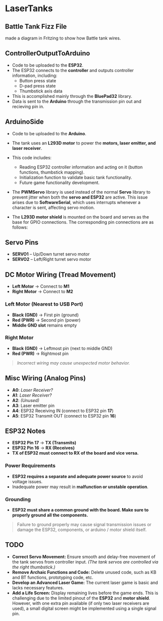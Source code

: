 # LaserTanks

## Battle Tank Fizz File
made a diagram in Fritzing to show how Battle tank wires.

## ControllerOutputToArduino
- Code to be uploaded to the **ESP32**.
- The ESP32 connects to the **controller** and outputs controller information, including:
  - Button press state
  - D-pad press state
  - Thumbstick axis data
- This is accomplished mainly through the **BluePad32** library.
- Data is sent to the **Arduino** through the transmission pin out and recieving pin in.

## ArduinoSide
- Code to be uploaded to the **Arduino**.
- The tank uses an **L293D motor** to power the **motors, laser emitter, and laser receiver**.
- This code includes:
  - Reading ESP32 controller information and acting on it (button functions, thumbstick mapping).
  - Initialization function to validate basic tank functionality.
  - Future game functionality development.

- The **PWMServo** library is used instead of the normal **Servo** library to prevent jitter when both the **servo and ESP32** are active. This issue arises due to **SoftwareSerial**, which uses interrupts whenever a character is sent, affecting servo motion.

- The **L293D motor shield** is mounted on the board and serves as the base for GPIO connections. The corresponding pin connections are as follows:

## Servo Pins
- **SERVO1** – Up/Down turret servo motor  
- **SERVO2** – Left/Right turret servo motor  

## DC Motor Wiring (Tread Movement)
- **Left Motor** → Connect to **M1**  
- **Right Motor** → Connect to **M2**  

### Left Motor (Nearest to USB Port)
- **Black (GND)** → First pin (ground)  
- **Red (PWR)** → Second pin (power)  
- **Middle GND slot** remains empty  

### Right Motor
- **Black (GND)** → Leftmost pin (next to middle GND)  
- **Red (PWR)** → Rightmost pin  

>  *Incorrect wiring may cause unexpected motor behavior.*

## Misc Wiring (Analog Pins)
- **A0**: *Laser Receiver?*  
- **A1**: *Laser Receiver?*  
- **A2**: *(Unused)*  
- **A3**: Laser emitter pin  
- **A4**: ESP32 Receiving IN (connect to ESP32 pin **17**)  
- **A5**: ESP32 Transmit OUT (connect to ESP32 pin **16**)  

## ESP32 Notes
- **ESP32 Pin 17** → **TX (Transmits)**  
- **ESP32 Pin 16** → **RX (Receives)**  
- **TX of ESP32 must connect to RX of the board and vice versa.**

### Power Requirements
- **ESP32 requires a separate and adequate power source** to avoid voltage issues.  
- Inadequate power may result in **malfunction or unstable operation**.  

### Grounding
- **ESP32 must share a common ground with the board. Make sure to properly ground all the components.**
> Failure to ground properly may cause signal transmission issues or damage the ESP32, components, or arduino / motor shield itself.  

## TODO
- **Correct Servo Movement:** Ensure smooth and delay-free movement of the tank servos from controller input. *(The tank servos are controlled via the right thumbstick.)*
- **Remove Archaic Functions and Code:** Delete unused code, such as KB and BT functions, prototyping code, etc.
- **Develop an Advanced Laser Game:** The current laser game is basic and lacks necessary features.
- **Add a Life Screen:** Display remaining lives before the game ends. This is challenging due to the limited pinout of the **ESP32** and **motor shield**. However, with one extra pin available (if only two laser receivers are used), a small digital screen might be implemented using a single signal pin.
